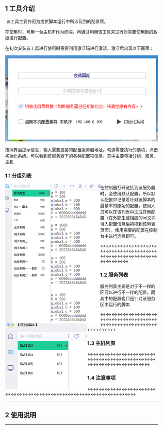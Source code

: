 ## 1 工具介绍

​	该工具主要作用为提供脚本运行中所涉及到的配置项。

​	在使用时，可用一台主机IP作为终端，再通过利用该工具来进行对需要使用到的数据进行配置。

​	在初次安装该工具进行使用时需要利用激活码进行激活，激活后出现以下画面：

![image-20250803005527134](./images/image-20250803005527134.png)

​	按照界面提示信息，输入需要连接的配置服务器地址，勾选需要执行的选项，点击初始化系统。可以看到该服务器下的各种配置项信息。
​	其中主要包括分组、服务、主机



### 1.1 分组列表

<img src="./images/image-20250803010707992.png" alt="image-20250803010707992" style="zoom: 50%;" align="left"/>

​	在控制器打开链接到该服务器时，会使用默认配置，所以默认配置中记录着针对该脚本的最基本的原始的配置，使用人员可以在该列表中生成其他配置（在外部生成相应的ini文件填入配置信息后拖拽到该列表页面），使用需要的配置在控制台中进行选择即可。

↔️↔️↔️↔️↔️↔️↔️↔️↔️↔️↔️↔️↔️↔️↔️↔️↔️↔️↔️↔️↔️↔️↔️↔️↔️↔️↔️↔️↔️↔️↔️↔️↔️↔️↔️







### 1.2 服务列表

<img src="./images/image-20250803010806436.png" alt="image-20250803010806436" style="zoom: 67%;" align="left" />

​	服务列表主要是对于不一样的区可以进行不一样的配置，而其中的配置也只是针对该服务区中运行的脚本

↔️↔️↔️↔️↔️↔️↔️↔️↔️↔️↔️↔️↔️↔️↔️↔️↔️↔️↔️↔️↔️↔️↔️↔️↔️↔️↔️↔️↔️↔️↔️↔️↔️↔️↔️



### 1.3 主机列表



↔️↔️↔️↔️↔️↔️↔️↔️↔️↔️↔️↔️↔️↔️↔️↔️↔️↔️↔️↔️↔️↔️↔️↔️↔️↔️↔️↔️↔️↔️↔️↔️↔️↔️↔️



### 1.4 注意事项



↔️↔️↔️↔️↔️↔️↔️↔️↔️↔️↔️↔️↔️↔️↔️↔️↔️↔️↔️↔️↔️↔️↔️↔️↔️↔️↔️↔️↔️↔️↔️↔️↔️↔️↔️

---



## 2 使用说明



---




























